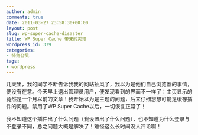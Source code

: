 ```yaml
---
author: admin
comments: true
date: 2011-03-27 23:58:30+00:00
layout: post
slug: wp-super-cache-disaster
title: WP Super Cache 带来的灾难
wordpress_id: 379
categories:
- 犄角旮旯
tags:
- wordpress
---
```


几天里，我的同学不断告诉我我的网站抽风了，我以为是他们自己浏览器的事情，便没有在意。今天早上退出管理员用户，便发现看到的界面不一样了：主页显示的竟然是一个月以前的文章！我开始以为是主题的问题，后来仔细想想可能是缓存插件的问题。禁用了WP Super Cache以后，一切恢复正常了！

我不知道这个插件出了什么问题（我设置出了什么问题），也不知道为什么登录与不登录不同，总之问题大概是解决了！难怪这么长时间没人评论啊！
